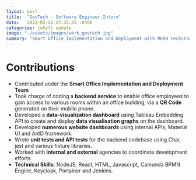 ```yaml
---
layout: post
title:  "GovTech - Software Engineer Intern"
date:   2022-02-21 23:35:45 -0400
categories: jekyll update
image: "./assets/images/work_govtech.jpg"
summary: "Smart Office Implementation and Deployment with MERN techstack, Camunda BPMN engine, Keycloak and Web development frameworks."
---
```

# Contributions

- Contributed under the **Smart Office Implementation and Deployment Team**
- Took charge of coding a **backend service** to enable office employees to gain access to various rooms within an office building, via a **QR Code** generated on their mobile phone.
- Developed a **data-visualization dashboard** using Tableau Embedding API to create and display **data visualisation graphs** on the dashboard.
- Developed **numerous website dashboards** using internal APIs, Material UI and AntD framework.
- Wrote **unit tests and API tests** for the backend codebase using Chai, jest and various fixture libraries.
- Worked with **internal and external** agencies to coordinate development efforts
- **Technical Skills**: NodeJS, React, HTML, Javascript, Camunda BPMN Engine, Keycloak, Portainer and Jenkins.
